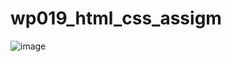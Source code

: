 # wp019_html_css_assigm


![image](https://user-images.githubusercontent.com/76816526/236677008-e401a613-0538-4bdd-83c6-e62acf71cf01.png)
